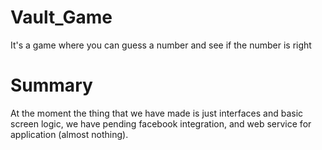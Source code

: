 Vault_Game
==========

It's a game where you can guess a number and see if the number is right

Summary
=======

At the moment the thing that we have made is just interfaces and basic 
screen logic, we have pending facebook integration, and web service for
application (almost nothing).
